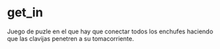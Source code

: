 # get_in
Juego de puzle en el que hay que conectar todos los enchufes haciendo que las clavijas penetren a su tomacorriente.
